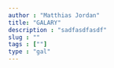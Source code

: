 ```yaml
---
author : "Matthias Jordan"
title: "GALARY"
description : "sadfasdfasdf"
slug : ""
tags : [""]
type : "gal"
---
```

